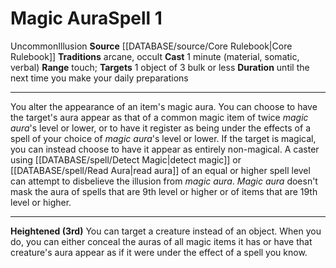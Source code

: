 ﻿---
actions: null
area: null
bloodline: null
component:
- Material
- Somatic
- Verbal
cost: null
deity: null
domain: null
duration: until the next time you make your daily preparations
element: null
heighten: 3rd
heighten_level: 1, 3
id: '178'
lesson: null
level: '1'
mystery: null
name: Magic Aura
patron_theme: null
range: touch
rarity: Uncommon
requirement: null
rus_type_level: null
saving_throw: null
school: Illusion
source: '[[DATABASE/source/Core Rulebook|Core Rulebook]]'
target: 1 object of 3 bulk or less
tradition:
- Arcane
- Occult
trait:
- '[[DATABASE/trait/Illusion|Illusion]]'
- '[[DATABASE/trait/Uncommon|Uncommon]]'
trigger: null
type: Spell

---
# Magic Aura<span class="item-type">Spell 1</span>

<span class="trait-uncommon item-trait">Uncommon</span><span class="item-trait">Illusion</span>
**Source** [[DATABASE/source/Core Rulebook|Core Rulebook]] 
**Traditions** arcane, occult
**Cast** 1 minute (material, somatic, verbal)
**Range** touch; **Targets** 1 object of 3 bulk or less
**Duration** until the next time you make your daily preparations

---
You alter the appearance of an item's magic aura. You can choose to have the target's aura appear as that of a common magic item of twice _magic aura_'s level or lower, or to have it register as being under the effects of a spell of your choice of _magic aura_'s level or lower. If the target is magical, you can instead choose to have it appear as entirely non-magical.
 A caster using [[DATABASE/spell/Detect Magic|detect magic]] or [[DATABASE/spell/Read Aura|read aura]] of an equal or higher spell level can attempt to disbelieve the illusion from _magic aura_. _Magic aura_ doesn't mask the aura of spells that are 9th level or higher or of items that are 19th level or higher.

---
**Heightened (3rd)** You can target a creature instead of an object. When you do, you can either conceal the auras of all magic items it has or have that creature's aura appear as if it were under the effect of a spell you know.